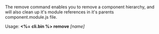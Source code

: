The remove command enables you to remove a component hierarchy,
and will also clean up it's module references in it's parents component.module.js file.

Usage: **<%= cli.bin %> remove** *[name]*
